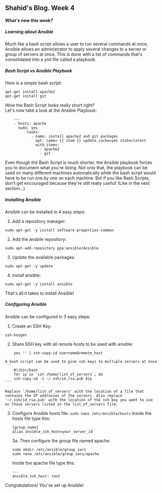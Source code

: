## Shahid's Blog. Week 4
#### What's new this week?

##### Learning about Ansible
Much like a bash script allows a user to run several commands at once, Ansible allows an administrator to apply several changes to a server or group of servers at once. This is done with a list of commands that's consolidated into a yml file called a playbook.

##### Bash Script vs Ansible Playbook
Here is a simple bash script: <br>

```
apt-get install apache2
apt-get install git
```

Wow the Bash Script looks really short right? <br>
Let's now take a look at the Ansible Playbook: <br>
```
    ---
    - hosts: apache
      sudo: yes
          tasks:
            - name: install apache2 and git packages
              apt: name= {{ item }} update_cache=yes state=latest
              with_items:
                - apache2
                - git
```
Even though the Bash Script is much shorter, the Ansible playbook forces you to document what you're doing. Not only that, the playbook can be used on many different machines automatically while the bash script would have to be run one by one on each machine. But if you like Bash Scripts, don't get encouraged because they're still really useful! (Like in the next section...)

##### Installing Ansible
Ansible can be installed in 4 easy steps:
  1. Add a repository manager:

  ```
  sudo apt-get -y install software-properties-common
  ```

  2. Add the ansbile repository:

  ```
  sudo apt-add-repository ppa:ansible/Ansible
  ```

  3. Update the available packages:

  ```
  sudo apt-get -y update
  ```

  4. Install ansible:

  ```
  sudo apt-get -y install ansible
  ```

That's all it takes to install Ansible!

##### Configuring Ansible
Ansible can be configured in 3 easy steps:
  1. Create an SSH Key:

  ```
  ssh-keygen
  ```

  2. Share SSH key with all remote hosts to be used with ansible:

  ```
      yes '' | ssh-copy-id username@remote_host
  ```

    A bash script can be used to give ssh keys to multiple servers at once
    ```
        #!/bin/bash
        for ip in `cat /home/list_of_servers`; do
        ssh-copy-id -i ~/.ssh/id_rsa.pub $ip
    ```

    Replace '/home/list_of_servers' with the location of a file that contains the IP addresses of the servers. Also replace '~/.ssh/id_rsa.pub' with the location of the ssh key you want to use on those servers listed in the list_of_servers file.

  3. Configure Ansible hosts file:
    ```
    sudo nano /etc/ansible/hosts
    ```
      Inside the hosts file type this:
      ```
      [group_name]
      alias ansible_ssh_host=your_server_id
      ```
      3a. Then configure the group file named apache:
        ```
        sudo mkdir /etc/ansible/group_vars
        sudo nano /etc/ansible/group_vars/apache
        ```

      Inside the apache file type this:
      ```
      ---
      ansible_ssh_host: root
      ```
Congratulations! You've set up Ansible!

